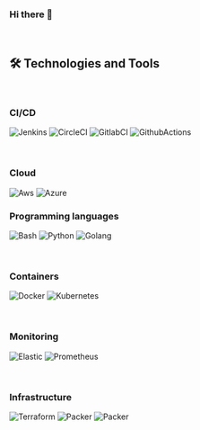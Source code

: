 ### Hi there 👋

</br>

## 🛠️ Technologies and Tools

</br>

### CI/CD
<p>
  <img alt="Jenkins" src="https://img.shields.io/badge/Jenkins-D33833?style=for-the-badge&logo=jenkins&logoColor=white" />
  <img alt="CircleCI" src="https://img.shields.io/badge/CIRCLECI-%23161616.svg?style=for-the-badge&logo=circleci&logoColor=white" />
  <img alt="GitlabCI" src="https://img.shields.io/badge/GitLabCI-%23181717.svg?style=for-the-badge&logo=gitlab&logoColor=white" />
  <img alt="GithubActions" src="https://img.shields.io/badge/githubactions-%232671E5.svg?style=for-the-badge&logo=githubactions&logoColor=white" />
</p>

</br>

### Cloud
<img alt="Aws" src="https://img.shields.io/badge/Amazon_AWS-232F3E?style=for-the-badge&logo=amazon-aws&logoColor=white" />
<img alt="Azure" src="https://img.shields.io/badge/Microsoft_Azure-0089D6?style=for-the-badge&logo=microsoft-azure&logoColor=white" />

</br>

### Programming languages
<p>
  <img alt="Bash" src="https://img.shields.io/badge/Shell_Script-121011?style=for-the-badge&logo=gnu-bash&logoColor=white" />
  <img alt="Python" src="https://img.shields.io/badge/Python-3776AB?style=for-the-badge&logo=python&logoColor=white" /> 
  <img alt="Golang" src="https://img.shields.io/badge/Go-00ADD8?style=for-the-badge&logo=go&logoColor=white" /> 
</p>

</br>

### Containers
<p>
  <img alt="Docker" src="https://img.shields.io/badge/Docker-2496ED?style=for-the-badge&logo=docker&logoColor=white" />
  <img alt="Kubernetes" src="https://img.shields.io/badge/Kubernetes-326DE6?style=for-the-badge&logo=kubernetes&logoColor=white" /> 
</p>

</br>

### Monitoring
<p>
  <img alt="Elastic" src="https://img.shields.io/badge/Elastic-FFFFFF?style=for-the-badge&logo=elastic&logoColor=black" />
  <img alt="Prometheus" src="https://img.shields.io/badge/Prometheus-E6522C?style=for-the-badge&logo=prometheus&logoColor=white" /> 
</p>

</br>

### Infrastructure
<p>
  <img alt="Terraform" src="https://img.shields.io/badge/Terraform-7B42BC?style=for-the-badge&logo=terraform&logoColor=white" />
  <img alt="Packer" src="https://img.shields.io/badge/Packer-1DAEFF?style=for-the-badge&logo=packer&logoColor=white" /> 
  <img alt="Packer" src="https://img.shields.io/badge/Ansible-000000?style=for-the-badge&logo=Ansible&logoColor=white" /> 
</p>